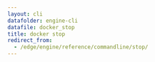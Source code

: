 ```yaml
---
layout: cli
datafolder: engine-cli
datafile: docker_stop
title: docker stop
redirect_from:
  - /edge/engine/reference/commandline/stop/
---
```

<!--
This page is automatically generated from Docker's source code. If you want to
suggest a change to the text that appears here, open a ticket or pull request
in the source repository on GitHub:

https://github.com/docker/cli
-->


